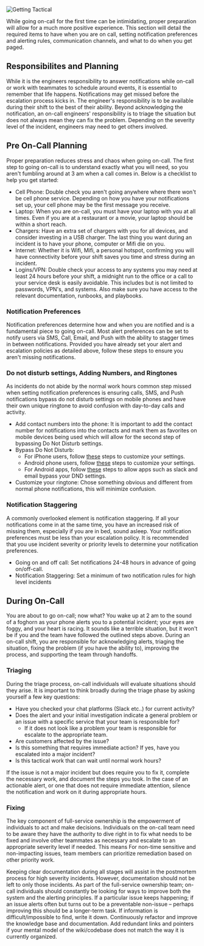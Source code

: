 ![Getting Tactical](../assets/img/FullService_GettingTactical.png)

While going on-call for the first time can be intimidating, proper preparation will allow for a much more positive experience. This section will detail the required items to have when you are on call, setting notification preferences and alerting rules, communication channels, and what to do when you get paged.

## Responsibilites and Planning
While it is the engineers responsibility to answer notifications while on-call or work with teammates to schedule around events, it is essential to remember that life happens. Notifications may get missed before the escalation process kicks in. The engineer's responsibility is to be available during their shift to the best of their ability. Beyond acknowledging the notification, an on-call engineers' responsibility is to triage the situation but does not always mean they can fix the problem. Depending on the severity level of the incident, engineers may need to get others involved.

## Pre On-Call Planning
Proper preparation reduces stress and chaos when going on-call. The first step to going on-call is to understand exactly what you will need, so you aren't fumbling around at 3 am when a call comes in. Below is a checklist to help you get started:

* Cell Phone: Double check you aren't going anywhere where there won't be cell phone service. Depending on how you have your notifications set up, your cell phone may be the first message you receive.
* Laptop: When you are on-call, you must have your laptop with you at all times. Even if you are at a restaurant or a movie, your laptop should be within a short reach.
* Chargers: Have an extra set of chargers with you for all devices, and consider investing in a USB charger. The last thing you want during an incident is to have your phone, computer or Mifi die on you.
* Internet: Whether it is Wifi, Mifi, a personal hotspot, confirming you will have connectivity before your shift saves you time and stress during an incident.
* Logins/VPN: Double check your access to any systems you may need at least 24 hours before your shift, a midnight run to the office or a call to your service desk is easily avoidable. This includes but is not limited to passwords, VPN's, and systems. Also make sure you have access to the relevant documentation, runbooks, and playbooks.

### Notification Preferences
Notification preferences determine how and when you are notified and is a fundamental piece to going on-call. Most alert preferences can be set to notify users via SMS, Call, Email, and Push with the ability to stagger times in between notifications. Provided you have already set your alert and escalation policies as detailed above, follow these steps to ensure you aren't missing notifications.

### Do not disturb settings, Adding Numbers, and Ringtones
As incidents do not abide by the normal work hours common step missed when setting notification preferences is ensuring calls, SMS, and Push notifications bypass do not disturb settings on mobile phones and have their own unique ringtone to avoid confusion with day-to-day calls and activity.

*   Add contact numbers into the phone: It is important to add the contact number for notifications into the contacts and mark them as favorites on mobile devices being used which will allow for the second step of bypassing Do Not Disturb settings.
*   Bypass Do Not Disturb:
    *   For iPhone users, follow [these](https://support.apple.com/en-us/HT204321) steps to customize your settings.
    *   Android phone users, follow [these](https://support.google.com/android/answer/9069335?hl=en) steps to customize your settings.
    *   For Android apps, follow [these](https://www.techrepublic.com/article/how-to-allow-an-app-notification-to-override-do-not-disturb-in-android-nougat/) steps to allow apps such as slack and email bypass your DND settings.
*   Customize your ringtone: Chose something obvious and different from normal phone notifications, this will minimize confusion.

### Notification Staggering
A commonly overlooked element is notification staggering. If all your notifications come in at the same time, you have an increased risk of missing them, especially if you are in bed, sound asleep. Your notification preferences must be less than your escalation policy. It is recommended that you use incident severity or priority levels to determine your notification preferences.

*   Going on and off call: Set notifications 24-48 hours in advance of going on/off-call.
*   Notification Staggering: Set a minimum of two notification rules for high level incidents

## During On-Call
You are about to go on-call; now what? You wake up at 2 am to the sound of a foghorn as your phone alerts you to a potential incident; your eyes are foggy, and your heart is racing. It sounds like a terrible situation, but it won't be if you and the team have followed the outlined steps above. During an on-call shift, you are responsible for acknowledging alerts, triaging the situation, fixing the problem (if you have the ability to), improving the process, and supporting the team through handoffs.

### Triaging
During the triage process, on-call individuals will evaluate situations should they arise.  It is important to think broadly during the triage phase by asking yourself a few key questions:
* Have you checked your chat platforms (Slack etc..) for current activity?
* Does the alert and your initial investigation indicate a general problem or an issue with a specific service that your team is responsible for?
    *   If it does not look like a problem your team is responsible for escalate to the appropriate team.
* Are customers affected by the issue?
* Is this something that requires immediate action? If yes, have you escalated into a major incident?
* Is this tactical work that can wait until normal work hours?

If the issue is not a major incident but does require you to fix it, complete the necessary work, and document the steps you took. In the case of an actionable alert, or one that does not require immediate attention, silence the notification and work on it during appropriate hours.

### Fixing
The key component of full-service ownership is the empowerment of individuals to act and make decisions. Individuals on the on-call team need to be aware they have the authority to dive right in to fix what needs to be fixed and involve other teammates as necessary and escalate to an appropriate severity level if needed. This means For non-time sensitive and non-impacting issues, team members can prioritize remediation based on other priority work.

Keeping clear documentation during all stages will assist in the postmortem process for high severity incidents. However, documentation should not be left to only those incidents. As part of the full-service ownership team; on-call individuals should constantly be looking for ways to improve both the system and the alerting principles. If a particular issue keeps happening; if an issue alerts often but turns out to be a preventable non-issue – perhaps improving this should be a longer-term task. If information is difficult/impossible to find, write it down. Continuously refactor and improve the knowledge base and documentation. Add redundant links and pointers if your mental model of the wiki/codebase does not match the way it is currently organized.
